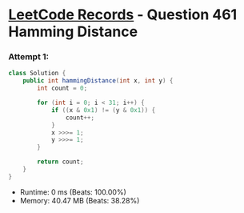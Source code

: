 # [LeetCode Records](../../README.md) - Question 461 Hamming Distance

### Attempt 1: 
```java
class Solution {
    public int hammingDistance(int x, int y) {
        int count = 0;

        for (int i = 0; i < 31; i++) {
            if ((x & 0x1) != (y & 0x1)) {
                count++;
            }
            x >>>= 1;
            y >>>= 1;
        }

        return count;
    }
}
```
- Runtime: 0 ms (Beats: 100.00%)
- Memory: 40.47 MB (Beats: 38.28%)

<br>
